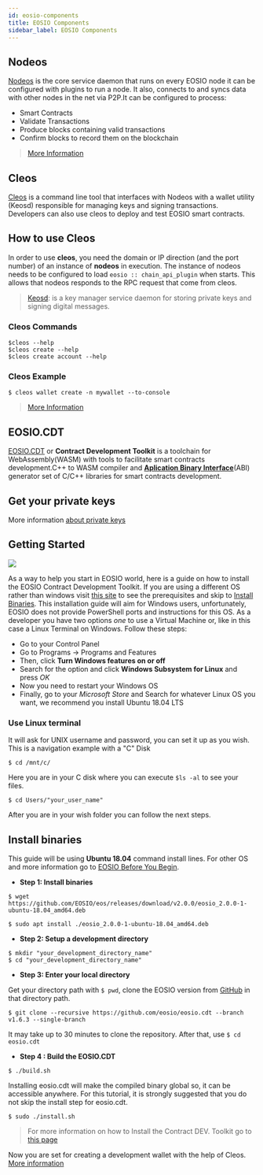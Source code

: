 ```yaml
---
id: eosio-components
title: EOSIO Components
sidebar_label: EOSIO Components
---
```


## Nodeos

[Nodeos](https://developers.eos.io/manuals/eos/latest/nodeos/index) is the core service daemon that runs on every EOSIO node it can be configured with plugins to run a node. It also, connects to and syncs data with other nodes in the net via P2P.It can be configured to process:

* Smart Contracts
* Validate Transactions
* Produce blocks containing valid transactions
* Confirm blocks to record them on the blockchain

>[More Information](https://guide.eoscostarica.io/docs/tools/nodeos-command-line-reference)

## Cleos

[Cleos](https://developers.eos.io/manuals/eos/latest/cleos/index) is a command line tool that interfaces with Nodeos with a wallet utility (Keosd) responsible for managing keys and signing transactions. Developers can also use cleos to deploy and test EOSIO smart contracts.

## How to use Cleos

In order to use **cleos**, you need the domain or IP direction (and the port number) of an instance of **nodeos** in execution. The instance of nodeos needs to be configured to load `eosio :: chain_api_plugin` when starts. This allows that nodeos responds to the RPC request that come from cleos.

> [Keosd](https://developers.eos.io/manuals/eos/latest/keosd/index): is a key manager service daemon for storing private keys and signing digital messages. 

### Cleos Commands

```shell 
$cleos --help
$cleos create --help
$cleos create account --help
```

### Cleos Example 
```shell
$ cleos wallet create -n mywallet --to-console
```

>[More Information](https://guide.eoscostarica.io/docs/tools/command-line)

## EOSIO.CDT

[EOSIO.CDT](https://developers.eos.io/manuals/eosio.cdt/latest/index) or **Contract Development Toolkit** is a toolchain for WebAssembly(WASM) with tools to facilitate smart contracts development.C++ to WASM compiler and [**Aplication Binary Interface**](https://developers.eos.io/welcome/v2.0/getting-started/smart-contract-development/understanding-ABI-files)(ABI) generator set of C/C++ libraries for smart contracts development.

## Get your private keys

More information [about private keys](https://guide.eoscostarica.io/docs/eos-learn/private-keys)

## Getting Started

![](https://raw.githubusercontent.com/eoscostarica/guide.eoscostarica.io/master/static/img/diagrams/cleos.png)

As a way to help you start in EOSIO world, here is a guide on how to install the EOSIO Contract Development Toolkit.
If you are using a different OS rather than windows visit [this site](https://developers.eos.io/welcome/latest/getting-started/development-environment/before-you-begin) to see the prerequisites and skip to [Install Binaries](#install-binaries).
This installation guide will aim for Windows users, unfortunately, EOSIO does not provide PowerShell ports and instructions for this OS. As a developer you have two options *one* to use a Virtual Machine or, like in this case a Linux Terminal on Windows. Follow these steps:

- Go to your Control Panel
- Go to Programs -> Programs and Features
- Then, click **Turn Windows features on or off**
- Search for the option and click **Windows Subsystem for Linux** and press *OK*
- Now you need to restart your Windows OS
- Finally, go to your *Microsoft Store* and Search for whatever Linux OS you want, we recommend you install Ubuntu 18.04 LTS


### Use Linux terminal

It will ask for UNIX username and password, you can set it up as you wish.
This is a navigation example with a "C" Disk

```shell
$ cd /mnt/c/
```
Here you are in your C disk where you can execute `$ls -al` to see your files.

```shell
$ cd Users/"your_user_name"
```
After you are in your wish folder you can follow the next steps.

## Install binaries

This guide will be using **Ubuntu 18.04** command install lines. For other OS and more information go to [EOSIO Before You Begin](https://developers.eos.io/welcome/latest/getting-started/development-environment/before-you-begin).

* **Step 1: Install binaries**

```shell
$ wget https://github.com/EOSIO/eos/releases/download/v2.0.0/eosio_2.0.0-1-ubuntu-18.04_amd64.deb
```
```shell
$ sudo apt install ./eosio_2.0.0-1-ubuntu-18.04_amd64.deb
```

* **Step 2: Setup a development directory**

```shell
$ mkdir "your_development_directory_name"
$ cd "your_development_directory_name"
```

* **Step 3: Enter your local directory**

Get your directory path with `$ pwd`, clone the EOSIO version from [GitHub](https://github.com/EOSIO/eos/blob/master/README.md) in that directory path.

```shell
$ git clone --recursive https://github.com/eosio/eosio.cdt --branch v1.6.3 --single-branch
```
It may take up to 30 minutes to clone the repository. After that, use `$ cd eosio.cdt`

* **Step 4 : Build the EOSIO.CDT**

```shell
$ ./build.sh
```
Installing eosio.cdt will make the compiled binary global so, it can be accessible anywhere. For this tutorial, it is strongly suggested that you do not skip the install step for eosio.cdt.

```shell
$ sudo ./install.sh
```
>For more information on how to Install the Contract DEV. Toolkit go to [this page](https://developers.eos.io/welcome/latest/getting-started/development-environment/install-the-CDT)

Now you are set for creating a development wallet with the help of Cleos. [More information](https://developers.eos.io/welcome/latest/getting-started/development-environment/create-development-wallet)
